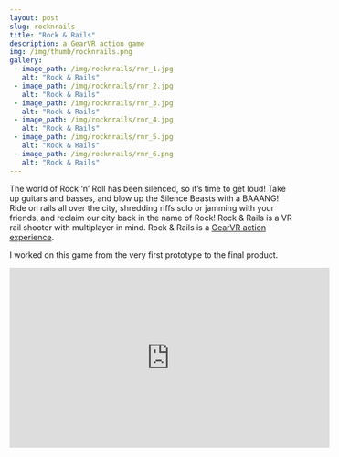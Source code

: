 ```yaml
---
layout: post
slug: rocknrails
title: "Rock & Rails"
description: a GearVR action game
img: /img/thumb/rocknrails.png
gallery:
 - image_path: /img/rocknrails/rnr_1.jpg
   alt: "Rock & Rails"
 - image_path: /img/rocknrails/rnr_2.jpg
   alt: "Rock & Rails"
 - image_path: /img/rocknrails/rnr_3.jpg
   alt: "Rock & Rails"
 - image_path: /img/rocknrails/rnr_4.jpg
   alt: "Rock & Rails"
 - image_path: /img/rocknrails/rnr_5.jpg
   alt: "Rock & Rails"
 - image_path: /img/rocknrails/rnr_6.png
   alt: "Rock & Rails"
---
```


The world of Rock ‘n’ Roll has been silenced, so it’s time to get loud! Take up guitars and basses, and blow up the Silence Beasts with a BAAANG! Ride on rails all over the city, shredding riffs solo or jamming with your friends, and reclaim our city back in the name of Rock! Rock & Rails is a VR rail shooter with multiplayer in mind. Rock & Rails is a [GearVR action experience](https://www.oculus.com/experiences/gear-vr/1205886966120120/). 

I worked on this game from the very first prototype to the final product.

<p style="text-align:center"><iframe width="560" height="315" src="https://www.youtube.com/embed/fjVkDISyVmI" frameborder="0" allowfullscreen></iframe></p>

